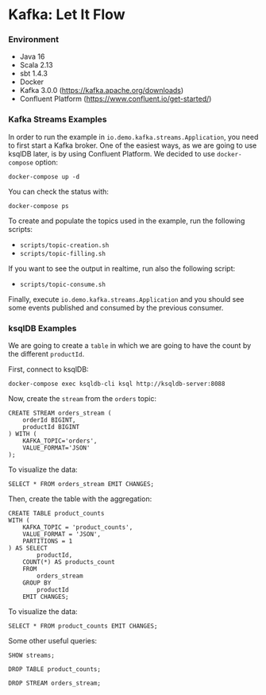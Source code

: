# Kafka: Let It Flow

### Environment
- Java 16
- Scala 2.13
- sbt 1.4.3
- Docker
- Kafka 3.0.0 (https://kafka.apache.org/downloads)
- Confluent Platform (https://www.confluent.io/get-started/)

### Kafka Streams Examples

In order to run the example in `io.demo.kafka.streams.Application`, you need to first start a Kafka broker. One of the easiest ways, as we are going to use ksqlDB later, is by using Confluent Platform. We decided to use `docker-compose` option:

```docker-compose up -d```

You can check the status with:

```docker-compose ps```

To create and populate the topics used in the example, run the following scripts:
- `scripts/topic-creation.sh`
- `scripts/topic-filling.sh`

If you want to see the output in realtime, run also the following script:
- `scripts/topic-consume.sh`

Finally, execute `io.demo.kafka.streams.Application` and you should see some events published and consumed by the previous consumer.

### ksqlDB Examples

We are going to create a `table` in which we are going to have the count by the different `productId`.

First, connect to ksqlDB:

```
docker-compose exec ksqldb-cli ksql http://ksqldb-server:8088
```

Now, create the `stream` from the `orders` topic:

```
CREATE STREAM orders_stream (
    orderId BIGINT,
    productId BIGINT
) WITH (
    KAFKA_TOPIC='orders',
    VALUE_FORMAT='JSON'
);
```

To visualize the data:

```
SELECT * FROM orders_stream EMIT CHANGES;
```

Then, create the table with the aggregation:

```
CREATE TABLE product_counts
WITH (
    KAFKA_TOPIC = 'product_counts',
    VALUE_FORMAT = 'JSON',
    PARTITIONS = 1
) AS SELECT
        productId,
    COUNT(*) AS products_count
    FROM
        orders_stream
    GROUP BY
        productId
    EMIT CHANGES;
```

To visualize the data:

```
SELECT * FROM product_counts EMIT CHANGES;
```

Some other useful queries:

```
SHOW streams;

DROP TABLE product_counts;

DROP STREAM orders_stream;
```
